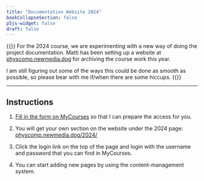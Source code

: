 ```yaml
---
title: "Documentation Website 2024"
bookCollapseSection: false
p5js-widget: false
draft: false
---
```


{{<hint info>}}
For the 2024 course, we are experimenting with a new way of doing the project documentation. Matti has been setting up a website at [physcomp.newmedia.dog](https://physcomp.newmedia.dog/) for archiving the course work this year.

I am still figuring out some of the ways this could be done as smooth as possible, so please bear with me if/when there are some hiccups.
{{</hint>}}

--- 

## Instructions

1. [Fill in the form on MyCourses](https://mycourses.aalto.fi/mod/questionnaire/view.php?id=1258687) so that I can prepare the access for you.

2. You will get your own section on the website under the 2024 page: [physcomp.newmedia.dog/2024/](https://physcomp.newmedia.dog/2024/)

3. Click the login link on the top of the page and login with the username and password that you can find in MyCourses.

4. You can start adding new pages by using the content-management system.